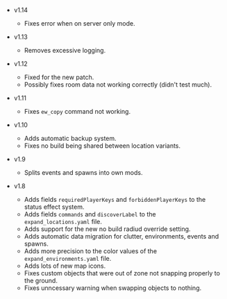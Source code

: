 - v1.14
  - Fixes error when on server only mode.

- v1.13
  - Removes excessive logging.

- v1.12
  - Fixed for the new patch.
  - Possibly fixes room data not working correctly (didn't test much).

- v1.11
  - Fixes `ew_copy` command not working.

- v1.10
  - Adds automatic backup system.
  - Fixes no build being shared between location variants.

- v1.9
  - Splits events and spawns into own mods.

- v1.8
  - Adds fields `requiredPlayerKeys` and `forbiddenPlayerKeys` to the status effect system.
  - Adds fields `commands` and `discoverLabel` to the `expand_locations.yaml` file.
  - Adds support for the new no build radiud override setting.
  - Adds automatic data migration for clutter, environments, events and spawns.
  - Adds more precision to the color values of the  `expand_environments.yaml` file.
  - Adds lots of new map icons.
  - Fixes custom objects that were out of zone not snapping properly to the ground.
  - Fixes unncessary warning when swapping objects to nothing.
